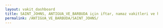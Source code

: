 ```yaml
---
layout: vakit_dashboard
title: SAINT_JOHNS, ANTIGUA_VE_BARBUDA için iftar, namaz vakitleri ve hava durumu - ilçe/eyalet seç
permalink: /ANTIGUA_VE_BARBUDA/SAINT_JOHNS/
---
```


<script type="text/javascript">
  var GLOBAL_COUNTRY = 'ANTIGUA_VE_BARBUDA';
  var GLOBAL_CITY = 'SAINT_JOHNS';
  var GLOBAL_STATE = '';
  var lat = 72;
  var lon = 21;
</script>
